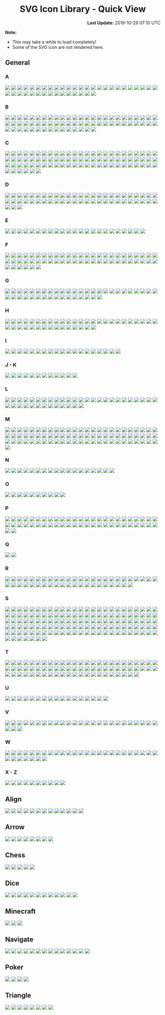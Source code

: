 # <div align="center">SVG Icon Library - Quick View</div>

<div align="right">
	<strong>Last Update: </strong>2019-10-29 07:10 UTC<br />
</div>

<strong>Note:</strong>
- This may take a while to load completely!
- Some of the SVG icon are not rendered here.

## General

### A

<img src="../Abacus.svg" /> <img src="../Accessibility.svg" /> <img src="../Account.svg" /> <img src="../Acorn.svg" /> <img src="../Add.svg" /> <img src="../AdobeAcrobat.svg" /> <img src="../AdobeInc.svg" /> <img src="../Airbnb.svg" /> <img src="../Airplane.svg" /> <img src="../AirPlay.svg" /> <img src="../AirportShuttleBus.svg" /> <img src="../Alarm.svg" /> <img src="../Alarm_Add.svg" /> <img src="../Alarm_Off.svg" /> <img src="../Alarm_On.svg" /> <img src="../Alien.svg" /> <img src="../Alien_Alt.svg" /> <img src="../AlienMonster.svg" /> <img src="../Amazon.svg" /> <img src="../Ambulance.svg" /> <img src="../AMD.svg" /> <img src="../Analytics.svg" /> <img src="../Anchor.svg" /> <img src="../Anger.svg" /> <img src="../AngularJS.svg" /> <img src="../Announcement.svg" /> <img src="../Apartment.svg" /> <img src="../Apple.svg" /> <img src="../AppleInc.svg" /> <img src="../Applications.svg" /> <img src="../Applications_Alt.svg" /> <img src="../Archive.svg" /> <img src="../Archway.svg" /> <img src="../Arduino.svg" /> <img src="../Assignment.svg" /> <img src="../Astronaut.svg" /> <img src="../AthleticShoe.svg" /> <img src="../Atom.svg" /> <img src="../Award.svg" /> <img src="../Axe.svg" />

### B

<img src="../Baby.svg" /> <img src="../Baby_Face.svg" /> <img src="../BabyCarriage.svg" /> <img src="../Backpack.svg" /> <img src="../Backspace.svg" /> <img src="../Bacon.svg" /> <img src="../Badge.svg" /> <img src="../BalanceScale.svg" /> <img src="../BalletShoes.svg" /> <img src="../Ballot.svg" /> <img src="../Banana.svg" /> <img src="../Bandcamp.svg" /> <img src="../Bank.svg" /> <img src="../BarberPole.svg" /> <img src="../Baseball.svg" /> <img src="../Basketball.svg" /> <img src="../Bat.svg" /> <img src="../BathTub.svg" /> <img src="../BeachUmbrella.svg" /> <img src="../Bed.svg" /> <img src="../Bed_Empty.svg" /> <img src="../Bee.svg" /> <img src="../Beer.svg" /> <img src="../Bicycle.svg" /> <img src="../Bike.svg" /> <img src="../Bing.svg" /> <img src="../Binoculars.svg" /> <img src="../Biohazard.svg" /> <img src="../Bitbucket.svg" /> <img src="../Blender.svg" /> <img src="../BlenderSoftware.svg" /> <img src="../Blind.svg" /> <img src="../Block.svg" /> <img src="../Block_Alt.svg" /> <img src="../Blogger.svg" /> <img src="../Blowfish.svg" /> <img src="../Bluetooth.svg" /> <img src="../Bold.svg" /> <img src="../Bomb.svg" /> <img src="../Bone.svg" /> <img src="../Book.svg" /> <img src="../Bookmark.svg" /> <img src="../Bookmark_Outline.svg" /> <img src="../Bookmarks.svg" /> <img src="../Boot.svg" /> <img src="../Bootstrap.svg" /> <img src="../BorderColour.svg" /> <img src="../BowlingBall.svg" /> <img src="../BoxingGlove.svg" /> <img src="../Brain.svg" /> <img src="../Bread.svg" /> <img src="../BroadcastTower.svg" /> <img src="../BrokenPage.svg" /> <img src="../Broom.svg" /> <img src="../Brusher.svg" /> <img src="../Buffer.svg" /> <img src="../Bug.svg" /> <img src="../Bullhorn.svg" /> <img src="../Burrito.svg" /> <img src="../Bus.svg" /> <img src="../Bus_Alt.svg" /> <img src="../BusinessBag.svg" /> <img src="../BusinessBag_Alt.svg" /> <img src="../BusinessBag_Outline.svg" /> <img src="../BusStop.svg" />

### C

<img src="../CableCar.svg" /> <img src="../Cache.svg" /> <img src="../Cake.svg" /> <img src="../Calculator.svg" /> <img src="../Calendar.svg" /> <img src="../Calendar_Today.svg" /> <img src="../Camera.svg" /> <img src="../Camera_Enhance.svg" /> <img src="../Campground.svg" /> <img src="../Candy.svg" /> <img src="../CandyCane.svg" /> <img src="../CandyCorn.svg" /> <img src="../Cannabis.svg" /> <img src="../Capsules.svg" /> <img src="../Car.svg" /> <img src="../Car_Alt.svg" /> <img src="../Carrot.svg" /> <img src="../CarWash.svg" /> <img src="../CashRegister.svg" /> <img src="../Cast.svg" /> <img src="../Cat.svg" /> <img src="../Category.svg" /> <img src="../Cauldron.svg" /> <img src="../CCTV.svg" /> <img src="../Chair.svg" /> <img src="../Chalkboard.svg" /> <img src="../Chart.svg" /> <img src="../Chat.svg" /> <img src="../Cheese.svg" /> <img src="../CheeseBurger.svg" /> <img src="../Chef_Hat.svg" /> <img src="../Chesses.svg" /> <img src="../Child.svg" /> <img src="../ChocolateBar.svg" /> <img src="../Chopsticks.svg" /> <img src="../Church.svg" /> <img src="../City.svg" /> <img src="../Clapperboard.svg" /> <img src="../Clipboard.svg" /> <img src="../Clipboard_List.svg" /> <img src="../Clipboard_Outline.svg" /> <img src="../Clock.svg" /> <img src="../Clock_Night.svg" /> <img src="../Clothes.svg" /> <img src="../Cloud.svg" /> <img src="../Cloud_Done.svg" /> <img src="../Cloud_Download.svg" /> <img src="../Cloud_Off.svg" /> <img src="../Cloud_Outline.svg" /> <img src="../Cloud_Upload.svg" /> <img src="../Cloudflare.svg" /> <img src="../CocktailGlass.svg" /> <img src="../Code.svg" /> <img src="../CodePen.svg" /> <img src="../CoffeeScript.svg" /> <img src="../Coin.svg" /> <img src="../Comment.svg" /> <img src="../Comment_Add.svg" /> <img src="../Compare.svg" /> <img src="../Compass.svg" /> <img src="../Construction.svg" /> <img src="../Contactless.svg" /> <img src="../Contacts.svg" /> <img src="../ConvenienceStore.svg" /> <img src="../Cookie.svg" /> <img src="../Copyright.svg" /> <img src="../Corn.svg" /> <img src="../Couch.svg" /> <img src="../Cow.svg" /> <img src="../CowgirlBoot.svg" /> <img src="../CreativeCommons.svg" /> <img src="../CreditCard.svg" /> <img src="../Cricket.svg" /> <img src="../Cross.svg" /> <img src="../Crow.svg" /> <img src="../Crown.svg" /> <img src="../CSS3.svg" /> <img src="../Cup.svg" /> <img src="../Cup_Hot.svg" /> <img src="../CurseForge.svg" /> <img src="../Cyclone.svg" />

### D

<img src="../Dashboard.svg" /> <img src="../DassaultSystemes.svg" /> <img src="../Database.svg" /> <img src="../DataUsage.svg" /> <img src="../Deaf.svg" /> <img src="../Delete.svg" /> <img src="../DeleteAll.svg" /> <img src="../Dell.svg" /> <img src="../Dell_Alt.svg" /> <img src="../Dell_Alt2.svg" /> <img src="../DepartureBoard.svg" /> <img src="../Description.svg" /> <img src="../Description_File.svg" /> <img src="../Description_Short.svg" /> <img src="../DesktopComputer.svg" /> <img src="../DesktopComputer_Mac.svg" /> <img src="../DesktopComputer_Windows.svg" /> <img src="../DeveloperBoard.svg" /> <img src="../DeviantArt.svg" /> <img src="../Devices.svg" /> <img src="../Dharmachakra.svg" /> <img src="../Dialpad.svg" /> <img src="../Dices.svg" /> <img src="../Digging.svg" /> <img src="../Direction.svg" /> <img src="../Discord.svg" /> <img src="../Discord_Alt.svg" /> <img src="../DNA.svg" /> <img src="../Docker.svg" /> <img src="../Doctor.svg" /> <img src="../Dog.svg" /> <img src="../DollarSign.svg" /> <img src="../Dolly.svg" /> <img src="../Dolphin.svg" /> <img src="../Donut.svg" /> <img src="../DonutChart_Large.svg" /> <img src="../DonutChart_Small.svg" /> <img src="../Door.svg" /> <img src="../DoubleTick.svg" /> <img src="../Doughnut.svg" /> <img src="../Dove.svg" /> <img src="../Download.svg" /> <img src="../DragIndicator.svg" /> <img src="../Dragon.svg" /> <img src="../Drink.svg" /> <img src="../Dropbox.svg" /> <img src="../Dropper.svg" /> <img src="../Drum.svg" /> <img src="../Drumstick.svg" /> <img src="../Duck.svg" /> <img src="../DuckDuckGo.svg" /> <img src="../Dumbbell.svg" /> <img src="../Dungeon.svg" />

### E

<img src="../Ear.svg" /> <img src="../Earth.svg" /> <img src="../Earth_Alt.svg" /> <img src="../eBay.svg" /> <img src="../EclipseIDE.svg" /> <img src="../Egg.svg" /> <img src="../Eject.svg" /> <img src="../ElectricGuitar.svg" /> <img src="../ElectronJS.svg" /> <img src="../Elephant.svg" /> <img src="../Encryption.svg" /> <img src="../Encryption_Disable.svg" /> <img src="../Encryption_Enhance.svg" /> <img src="../Envelope.svg" /> <img src="../EpicGames.svg" /> <img src="../Eraser.svg" /> <img src="../Error.svg" /> <img src="../Error_Outline.svg" /> <img src="../EVStation.svg" /> <img src="../ExclamationMark.svg" /> <img src="../Explore.svg" /> <img src="../Eye.svg" /> <img src="../Eyes.svg" />

### F

<img src="../Face.svg" /> <img src="../Facebook.svg" /> <img src="../Facebook_Alt.svg" /> <img src="../FacebookMessenger.svg" /> <img src="../Fan.svg" /> <img src="../FastFood.svg" /> <img src="../FastForward.svg" /> <img src="../FastRewind.svg" /> <img src="../FaxMachine.svg" /> <img src="../Feather.svg" /> <img src="../Feedback.svg" /> <img src="../Female.svg" /> <img src="../FighterJet.svg" /> <img src="../File.svg" /> <img src="../FillColour.svg" /> <img src="../Filter.svg" /> <img src="../FindInPage.svg" /> <img src="../Fingerprint.svg" /> <img src="../Fire.svg" /> <img src="../FireExtinguisher.svg" /> <img src="../Fireplace.svg" /> <img src="../Fireworks.svg" /> <img src="../FirstAid.svg" /> <img src="../Fish.svg" /> <img src="../FishingPole.svg" /> <img src="../FishingRod.svg" /> <img src="../Flag.svg" /> <img src="../Flag_Alt.svg" /> <img src="../Flag_Chequered.svg" /> <img src="../Flag_Outline.svg" /> <img src="../Flag_Pirate.svg" /> <img src="../Flag_Triangular.svg" /> <img src="../Flare.svg" /> <img src="../Flashlight.svg" /> <img src="../Flashlight_Alt.svg" /> <img src="../FlatShoe.svg" /> <img src="../FloppyDisk.svg" /> <img src="../Flower.svg" /> <img src="../Folder.svg" /> <img src="../Folder_New.svg" /> <img src="../Folder_Outline.svg" /> <img src="../Folder_Share.svg" /> <img src="../Folder_Special.svg" /> <img src="../Font.svg" /> <img src="../FontSize.svg" /> <img src="../Football.svg" /> <img src="../Fork.svg" /> <img src="../Forklift.svg" /> <img src="../FormatClear.svg" /> <img src="../Forum.svg" /> <img src="../Forward.svg" /> <img src="../FrenchFries.svg" /> <img src="../Fridge.svg" /> <img src="../Frog.svg" /> <img src="../Function.svg" /> <img src="../Funnel.svg" />

### G

<img src="../GameController.svg" /> <img src="../Gamepad.svg" /> <img src="../GasStation.svg" /> <img src="../Gavel.svg" /> <img src="../Gear.svg" /> <img src="../Gem.svg" /> <img src="../Gesture.svg" /> <img src="../Ghost.svg" /> <img src="../Ghost_Alt.svg" /> <img src="../Gift.svg" /> <img src="../GiftCard.svg" /> <img src="../Gifts.svg" /> <img src="../GingerbreadMan.svg" /> <img src="../Git.svg" /> <img src="../GitHub.svg" /> <img src="../GitLab.svg" /> <img src="../GlassCup.svg" /> <img src="../Glasses.svg" /> <img src="../Goblin.svg" /> <img src="../Golf.svg" /> <img src="../Golf_Outline.svg" /> <img src="../GolfCourse.svg" /> <img src="../Google.svg" /> <img src="../GoogleAllo.svg" /> <img src="../GoogleAndroidRobot.svg" /> <img src="../GoogleAndroidRobot_Old.svg" /> <img src="../GoogleChrome.svg" /> <img src="../GoogleDrive.svg" /> <img src="../GoogleDuo.svg" /> <img src="../GoogleHangouts.svg" /> <img src="../GoogleKeep.svg" /> <img src="../GooglePlay.svg" /> <img src="../GoogleTranslate.svg" /> <img src="../GoPrograming.svg" /> <img src="../Gopuram.svg" /> <img src="../GraduationHat.svg" /> <img src="../Grapes.svg" /> <img src="../Gravatar.svg" /> <img src="../Group.svg" /> <img src="../Group_Add.svg" /> <img src="../Guitar.svg" />

### H

<img src="../Hamburger.svg" /> <img src="../Hammer.svg" /> <img src="../Hand.svg" /> <img src="../Handball.svg" /> <img src="../Handshake.svg" /> <img src="../Hashtag.svg" /> <img src="../Headset.svg" /> <img src="../Headset_WithMic.svg" /> <img src="../Healing.svg" /> <img src="../Heart.svg" /> <img src="../Heart_Outline.svg" /> <img src="../HeeledBoot.svg" /> <img src="../HeeledSandal.svg" /> <img src="../Helicopter.svg" /> <img src="../Helmet.svg" /> <img src="../Help.svg" /> <img src="../Help_Outline.svg" /> <img src="../HighHeeledShoe.svg" /> <img src="../Highlighter.svg" /> <img src="../HighPriority.svg" /> <img src="../HighVoltage.svg" /> <img src="../Hiking.svg" /> <img src="../HikingBoot.svg" /> <img src="../Hippo.svg" /> <img src="../History.svg" /> <img src="../Hockey.svg" /> <img src="../Home.svg" /> <img src="../Honeybee.svg" /> <img src="../Horse.svg" /> <img src="../Hospital.svg" /> <img src="../Hospital_Alt.svg" /> <img src="../Hotdog.svg" /> <img src="../Hotel.svg" /> <img src="../HotTub.svg" /> <img src="../Hourglass.svg" /> <img src="../Hourglass_Outline.svg" /> <img src="../House.svg" /> <img src="../HTML5.svg" /> <img src="../HTTP.svg" /> <img src="../HTTPS.svg" />

### I

<img src="../Icecream.svg" /> <img src="../IDBadge.svg" /> <img src="../IDCard.svg" /> <img src="../Igloo.svg" /> <img src="../Image.svg" /> <img src="../Inbox.svg" /> <img src="../Incandescent.svg" /> <img src="../Indent_Decrease.svg" /> <img src="../Indent_Increase.svg" /> <img src="../Industry.svg" /> <img src="../Information.svg" /> <img src="../Information_Outline.svg" /> <img src="../Inkscape.svg" /> <img src="../Instagram.svg" /> <img src="../Instagram_Alt.svg" /> <img src="../Intel.svg" /> <img src="../iPad.svg" /> <img src="../Iridescent.svg" /> <img src="../Italic.svg" />

### J - K

<img src="../JackOLantern.svg" /> <img src="../Java.svg" /> <img src="../JavaScript.svg" /> <img src="../Jekyll.svg" /> <img src="../jQuery.svg" /> <img src="../Jug.svg" /> <img src="../Key.svg" /> <img src="../Keyboard.svg" /> <img src="../Keyboard_Outline.svg" /> <img src="../KitchenKnife.svg" /> <img src="../KiwiBird.svg" /> <img src="../KneeHighBoot.svg" />

### L

<img src="../Label.svg" /> <img src="../LaboratoryFlask.svg" /> <img src="../LadyBeetle.svg" /> <img src="../Landmark.svg" /> <img src="../Language.svg" /> <img src="../Laptop.svg" /> <img src="../Laptop_Chromebook.svg" /> <img src="../Laptop_Mac.svg" /> <img src="../Laptop_Windows.svg" /> <img src="../LargeBrusher.svg" /> <img src="../Launch.svg" /> <img src="../Layers.svg" /> <img src="../Leaf.svg" /> <img src="../Lemon.svg" /> <img src="../LGTM.svg" /> <img src="../LGTM_Alt.svg" /> <img src="../Library.svg" /> <img src="../LifeRing.svg" /> <img src="../LightBulb.svg" /> <img src="../LightBulb_Alt.svg" /> <img src="../LightningBolt.svg" /> <img src="../LINE.svg" /> <img src="../LineSpacing.svg" /> <img src="../LineStyle.svg" /> <img src="../LineWeight.svg" /> <img src="../LinkedIn.svg" /> <img src="../LinkHref.svg" /> <img src="../Linux.svg" /> <img src="../ListBullet.svg" /> <img src="../ListNumber.svg" /> <img src="../ListSheet.svg" /> <img src="../Location.svg" /> <img src="../Lock.svg" /> <img src="../Lock_Unlock.svg" /> <img src="../Lollipop.svg" /> <img src="../LowPriority.svg" /> <img src="../Lua.svg" /> <img src="../Luggage.svg" />

### M

<img src="../Magic.svg" /> <img src="../Magnet.svg" /> <img src="../Magnifier.svg" /> <img src="../Mail.svg" /> <img src="../Male.svg" /> <img src="../Mandolin.svg" /> <img src="../ManShoe.svg" /> <img src="../Map.svg" /> <img src="../Map_Alt.svg" /> <img src="../Map_Alt_Outline.svg" /> <img src="../MapleLeaf.svg" /> <img src="../Markdown.svg" /> <img src="../MasterCard.svg" /> <img src="../Meat.svg" /> <img src="../Medal.svg" /> <img src="../MediaFire.svg" /> <img src="../Medkit.svg" /> <img src="../MEGA.svg" /> <img src="../Melon.svg" /> <img src="../MembershipCard.svg" /> <img src="../Memory.svg" /> <img src="../Menu.svg" /> <img src="../MenuBook.svg" /> <img src="../Merge.svg" /> <img src="../Meteor.svg" /> <img src="../Microchip.svg" /> <img src="../Microphone.svg" /> <img src="../Microphone_Off.svg" /> <img src="../Microphone_Outline.svg" /> <img src="../Microscope.svg" /> <img src="../Microsoft.svg" /> <img src="../MicrosoftAccess.svg" /> <img src="../MicrosoftEdge.svg" /> <img src="../MicrosoftExcel.svg" /> <img src="../MicrosoftInternetExplorer.svg" /> <img src="../MicrosoftOneDrive.svg" /> <img src="../MicrosoftOneNote.svg" /> <img src="../MicrosoftOutlook.svg" /> <img src="../MicrosoftPowerPoint.svg" /> <img src="../MicrosoftWindows.svg" /> <img src="../MicrosoftWord.svg" /> <img src="../Minus.svg" /> <img src="../Mitten.svg" /> <img src="../Mixer.svg" /> <img src="../MMS.svg" /> <img src="../Mojang.svg" /> <img src="../Money.svg" /> <img src="../Money_Outline.svg" /> <img src="../MongoDB.svg" /> <img src="../Monkey.svg" /> <img src="../Monument.svg" /> <img src="../Mood_Bad.svg" /> <img src="../Mood_Best.svg" /> <img src="../Mood_Good.svg" /> <img src="../Mood_Worst.svg" /> <img src="../Moon.svg" /> <img src="../Moon_Alt.svg" /> <img src="../Moon_Full.svg" /> <img src="../Moon_Less.svg" /> <img src="../More_Horizontal.svg" /> <img src="../More_Vertical.svg" /> <img src="../Mosque.svg" /> <img src="../Motorcycle.svg" /> <img src="../MotorHelmet.svg" /> <img src="../Mountain.svg" /> <img src="../MountainBike.svg" /> <img src="../Mouse.svg" /> <img src="../Movie.svg" /> <img src="../Moyai.svg" /> <img src="../MozillaFirefox.svg" /> <img src="../Museum.svg" /> <img src="../Mushroom.svg" /> <img src="../MusicAlbum.svg" /> <img src="../MusicalNote.svg" /> <img src="../MusicalNote_Alt.svg" /> <img src="../MySQL.svg" />

### N

<img src="../Narwhal.svg" /> <img src="../Netflix.svg" /> <img src="../NewRelease.svg" /> <img src="../Newspaper.svg" /> <img src="../NFC.svg" /> <img src="../Nintendo.svg" /> <img src="../NintendoSwitch.svg" /> <img src="../NodeJS.svg" /> <img src="../Notification.svg" /> <img src="../Notification_Active.svg" /> <img src="../Notification_Add.svg" /> <img src="../Notification_Off.svg" /> <img src="../Notification_Outline.svg" /> <img src="../Notification_Snooze.svg" /> <img src="../NPM.svg" /> <img src="../NPM_Alt.svg" /> <img src="../Nurse.svg" /> <img src="../Nvidia.svg" />

### O

<img src="../Oculus.svg" /> <img src="../Office.svg" /> <img src="../OfflineBolt.svg" /> <img src="../Ogre.svg" /> <img src="../OpenVPN.svg" /> <img src="../Opera.svg" /> <img src="../OpticalDisk.svg" /> <img src="../Oracle.svg" /> <img src="../Origin.svg" /> <img src="../OutdoorGrill.svg" />

### P

<img src="../Package.svg" /> <img src="../PaintRoller.svg" /> <img src="../Palette.svg" /> <img src="../Panorama.svg" /> <img src="../Paperclip.svg" /> <img src="../Paperclip_Alt.svg" /> <img src="../Paperclip_Alt2.svg" /> <img src="../ParachuteBox.svg" /> <img src="../Paragraph.svg" /> <img src="../Parking.svg" /> <img src="../Passport.svg" /> <img src="../Patreon.svg" /> <img src="../Pause.svg" /> <img src="../Paw.svg" /> <img src="../PayPal.svg" /> <img src="../Pen.svg" /> <img src="../PepperHot.svg" /> <img src="../Periscope.svg" /> <img src="../Person.svg" /> <img src="../Person_Add.svg" /> <img src="../Pharmacy.svg" /> <img src="../PhoneCall.svg" /> <img src="../PhoneCall_End.svg" /> <img src="../Photo.svg" /> <img src="../Photo_Add.svg" /> <img src="../PhotoAlbum.svg" /> <img src="../PHP.svg" /> <img src="../Pickaxe.svg" /> <img src="../Pie.svg" /> <img src="../PieChart.svg" /> <img src="../Pig.svg" /> <img src="../Pinterest.svg" /> <img src="../Pizza.svg" /> <img src="../Play.svg" /> <img src="../PlayStation.svg" /> <img src="../Plug.svg" /> <img src="../Plus.svg" /> <img src="../Poll.svg" /> <img src="../Polymer.svg" /> <img src="../Poo.svg" /> <img src="../Popcorn.svg" /> <img src="../PotionFlask.svg" /> <img src="../PowerOff.svg" /> <img src="../PowerOn.svg" /> <img src="../PowerShell.svg" /> <img src="../Pray.svg" /> <img src="../PregnantWoman.svg" /> <img src="../Printer.svg" /> <img src="../Printer_Disable.svg" /> <img src="../Pumpkin.svg" /> <img src="../Puzzle.svg" /> <img src="../Python.svg" />

### Q

<img src="../QuestionMark.svg" /> <img src="../Quote.svg" />

### R

<img src="../Rabbit.svg" /> <img src="../Radiation.svg" /> <img src="../Radiation_Alt.svg" /> <img src="../Radio.svg" /> <img src="../Railway.svg" /> <img src="../Rain.svg" /> <img src="../RaspberryPi.svg" /> <img src="../RaspberryPi_Outline.svg" /> <img src="../Receipt.svg" /> <img src="../Record.svg" /> <img src="../RecreationalVehicle.svg" /> <img src="../Reddit.svg" /> <img src="../Reddit_Alt.svg" /> <img src="../Redo.svg" /> <img src="../Refresh.svg" /> <img src="../Remove.svg" /> <img src="../Renew.svg" /> <img src="../Repeat.svg" /> <img src="../Replay.svg" /> <img src="../Reply.svg" /> <img src="../ReplyAll.svg" /> <img src="../Report.svg" /> <img src="../Report_Off.svg" /> <img src="../ResetColour.svg" /> <img src="../Restaurant.svg" /> <img src="../Restaurant_Alt.svg" /> <img src="../Restore.svg" /> <img src="../Ribbon.svg" /> <img src="../Road.svg" /> <img src="../Roblox.svg" /> <img src="../RobloxStudio.svg" /> <img src="../Robot.svg" /> <img src="../Robot_Alt.svg" /> <img src="../Rocket.svg" /> <img src="../Rotate-Clockwise.svg" /> <img src="../Rotate-CounterClockwise.svg" /> <img src="../Route.svg" /> <img src="../Router.svg" /> <img src="../Rowing.svg" /> <img src="../RSS.svg" /> <img src="../RubbishBin.svg" /> <img src="../RubyPrograming.svg" /> <img src="../Rugby.svg" /> <img src="../Ruler.svg" /> <img src="../Run.svg" /> <img src="../RunningShoe.svg" />

### S

<img src="../Safari.svg" /> <img src="../Safari_Alt.svg" /> <img src="../Salad.svg" /> <img src="../Sandwich.svg" /> <img src="../Sass.svg" /> <img src="../Sass_Alt.svg" /> <img src="../Satellite.svg" /> <img src="../SatelliteDish.svg" /> <img src="../Sausage.svg" /> <img src="../Scanner.svg" /> <img src="../School.svg" /> <img src="../Scissors.svg" /> <img src="../Screwdriver.svg" /> <img src="../SDCard.svg" /> <img src="../Seat.svg" /> <img src="../Security.svg" /> <img src="../Seedling.svg" /> <img src="../SelectAll.svg" /> <img src="../Send.svg" /> <img src="../Server.svg" /> <img src="../Share.svg" /> <img src="../Shark.svg" /> <img src="../ShavedIce.svg" /> <img src="../Shazam.svg" /> <img src="../Shears.svg" /> <img src="../Sheep.svg" /> <img src="../Shell.svg" /> <img src="../ShellInc.svg" /> <img src="../Shield.svg" /> <img src="../Ship.svg" /> <img src="../ShoppingBag.svg" /> <img src="../ShoppingBasket.svg" /> <img src="../ShoppingCart.svg" /> <img src="../ShoppingCart_Add.svg" /> <img src="../ShoppingCart_Remove.svg" /> <img src="../Shovel.svg" /> <img src="../Shower.svg" /> <img src="../Shredder.svg" /> <img src="../Shuffle.svg" /> <img src="../SignUp.svg" /> <img src="../SIMCard.svg" /> <img src="../SIMCard_Off.svg" /> <img src="../SinaWeibo.svg" /> <img src="../Sitemap.svg" /> <img src="../Skating.svg" /> <img src="../Skiing.svg" /> <img src="../SkiingNordic.svg" /> <img src="../Skillet.svg" /> <img src="../Skull.svg" /> <img src="../Skull_Alt.svg" /> <img src="../Skype.svg" /> <img src="../Slack.svg" /> <img src="../Sleigh.svg" /> <img src="../Smartphone.svg" /> <img src="../SMS.svg" /> <img src="../SMS_Fail.svg" /> <img src="../Snail.svg" /> <img src="../Snake.svg" /> <img src="../Snapchat.svg" /> <img src="../Snowboarding.svg" /> <img src="../Snowflake.svg" /> <img src="../Snowman.svg" /> <img src="../Snowplow.svg" /> <img src="../SnowyGlobe.svg" /> <img src="../Soccer.svg" /> <img src="../Socks.svg" /> <img src="../Sofa.svg" /> <img src="../SoftIcecream.svg" /> <img src="../Sort.svg" /> <img src="../Sort_ByAlpha.svg" /> <img src="../SoundCloud.svg" /> <img src="../Soup.svg" /> <img src="../Spa.svg" /> <img src="../Spacebar.svg" /> <img src="../SpaceShuttle.svg" /> <img src="../Speaker.svg" /> <img src="../Speaker_Group.svg" /> <img src="../Speedometer.svg" /> <img src="../Speedometer_Alt.svg" /> <img src="../SpellCheck.svg" /> <img src="../Spider.svg" /> <img src="../Split.svg" /> <img src="../Spoon.svg" /> <img src="../Spotify.svg" /> <img src="../SprayCan.svg" /> <img src="../SquareFoot.svg" /> <img src="../Squirrel.svg" /> <img src="../StackExchange.svg" /> <img src="../StackOverflow.svg" /> <img src="../Stamp.svg" /> <img src="../Star.svg" /> <img src="../Star_Half.svg" /> <img src="../Star_Outline.svg" /> <img src="../Status.svg" /> <img src="../Steak.svg" /> <img src="../SteamGameService.svg" /> <img src="../SteamGameService_Alt.svg" /> <img src="../SteeringWheel.svg" /> <img src="../Stethoscope.svg" /> <img src="../StickyNote.svg" /> <img src="../Stop.svg" /> <img src="../StopSign.svg" /> <img src="../Storage.svg" /> <img src="../Store.svg" /> <img src="../Straighten.svg" /> <img src="../Strikethrough.svg" /> <img src="../Strikethrough_Alt.svg" /> <img src="../Stroopwafel.svg" /> <img src="../Style.svg" /> <img src="../Subject.svg" /> <img src="../Subtitle.svg" /> <img src="../Subway.svg" /> <img src="../Suitcase.svg" /> <img src="../Sun.svg" /> <img src="../Sun_Alt.svg" /> <img src="../Sun_Half.svg" /> <img src="../Sun_Outline.svg" /> <img src="../Sunglasses.svg" /> <img src="../Sunny.svg" /> <img src="../Sushi.svg" /> <img src="../Swap_Horizontal.svg" /> <img src="../Swap_Vertical.svg" /> <img src="../Swift.svg" /> <img src="../SwimmingPool.svg" /> <img src="../SwimmingPool_Alt.svg" /> <img src="../Sword.svg" /> <img src="../Swords.svg" /> <img src="../Synagogue.svg" /> <img src="../Sync.svg" /> <img src="../Sync_Disable.svg" /> <img src="../Sync_Problem.svg" /> <img src="../Syringe.svg" />

### T

<img src="../TableChart.svg" /> <img src="../Tablet.svg" /> <img src="../Tablet_Android.svg" /> <img src="../Tablet_Mac.svg" /> <img src="../TableTennis.svg" /> <img src="../Tachometer.svg" /> <img src="../Tachometer_Alt.svg" /> <img src="../Taco.svg" /> <img src="../Tag.svg" /> <img src="../Tangerine.svg" /> <img src="../Tape.svg" /> <img src="../Target.svg" /> <img src="../Taxi.svg" /> <img src="../TeaCup.svg" /> <img src="../TeamViewer.svg" /> <img src="../TeddyBear.svg" /> <img src="../Telegram.svg" /> <img src="../Telegram_Alt.svg" /> <img src="../Television.svg" /> <img src="../TelevisionBroadcastsLimited_HongKong.svg" /> <img src="../Tennis.svg" /> <img src="../Terminal.svg" /> <img src="../Terrain.svg" /> <img src="../Tesla.svg" /> <img src="../TestTube.svg" /> <img src="../TextColour.svg" /> <img src="../TextDirection_LR.svg" /> <img src="../TextDirection_RL.svg" /> <img src="../Thermometer.svg" /> <img src="../Thumb_Down.svg" /> <img src="../Thumb_Score.svg" /> <img src="../Thumb_Up.svg" /> <img src="../Thumbtack.svg" /> <img src="../ThunderRain.svg" /> <img src="../Tick.svg" /> <img src="../TikTok.svg" /> <img src="../Timelapse.svg" /> <img src="../Timeline.svg" /> <img src="../Timer.svg" /> <img src="../Timer_Off.svg" /> <img src="../Title.svg" /> <img src="../Toilet.svg" /> <img src="../Toilet_Alt.svg" /> <img src="../ToiletPaper.svg" /> <img src="../Toolbox.svg" /> <img src="../Tools.svg" /> <img src="../Tooth.svg" /> <img src="../Tooth_Alt.svg" /> <img src="../Tor.svg" /> <img src="../ToriiGate.svg" /> <img src="../Tractor.svg" /> <img src="../TrafficCone.svg" /> <img src="../TrafficLight.svg" /> <img src="../Train.svg" /> <img src="../Tram.svg" /> <img src="../Transports.svg" /> <img src="../TravisCI.svg" /> <img src="../Tree.svg" /> <img src="../Trello.svg" /> <img src="../Trending_Down.svg" /> <img src="../Trending_Flat.svg" /> <img src="../Trending_Up.svg" /> <img src="../Trophy.svg" /> <img src="../TropicalFish.svg" /> <img src="../Truck.svg" /> <img src="../Tshirt.svg" /> <img src="../Tumblr.svg" /> <img src="../Turkey.svg" /> <img src="../Turtle.svg" /> <img src="../Twitch.svg" /> <img src="../Twitter.svg" /> <img src="../TypeScript.svg" />

### U

<img src="../Uber.svg" /> <img src="../Ubisoft.svg" /> <img src="../Ubuntu.svg" /> <img src="../Ubuntu_Alt.svg" /> <img src="../Umbrella.svg" /> <img src="../Unarchive.svg" /> <img src="../Underline.svg" /> <img src="../Undo.svg" /> <img src="../Unity.svg" /> <img src="../University.svg" /> <img src="../UnrealEngine.svg" /> <img src="../UnrealEngine_Alt.svg" /> <img src="../UnrealEngine_Alt2.svg" /> <img src="../Update.svg" /> <img src="../Upload.svg" /> <img src="../USB.svg" /> <img src="../USBDriver.svg" />

### V

<img src="../VehicleFansCommunity.svg" /> <img src="../Verified.svg" /> <img src="../Viber.svg" /> <img src="../Viber_Alt.svg" /> <img src="../Vibration.svg" /> <img src="../VideoCamera.svg" /> <img src="../VideoCamera_Off.svg" /> <img src="../Vignette.svg" /> <img src="../Vihara.svg" /> <img src="../Vimeo.svg" /> <img src="../Vine.svg" /> <img src="../Visa.svg" /> <img src="../Visibility.svg" /> <img src="../Visibility_Off.svg" /> <img src="../VisualStudioCode.svg" /> <img src="../VK.svg" /> <img src="../VK_Alt.svg" /> <img src="../VLCMediaPlayer.svg" /> <img src="../Voicemail.svg" /> <img src="../Volleyball.svg" /> <img src="../Volume_Maximum.svg" /> <img src="../Volume_Minimum.svg" /> <img src="../Volume_Mute.svg" /> <img src="../Volume_Off.svg" /> <img src="../Vote.svg" /> <img src="../Vote_Alt.svg" /> <img src="../VRCardboard.svg" /> <img src="../VueJS.svg" />

### W

<img src="../Walk.svg" /> <img src="../Wallet.svg" /> <img src="../Warehouse.svg" /> <img src="../Warning.svg" /> <img src="../WashingMachine.svg" /> <img src="../Watch.svg" /> <img src="../Watermelon.svg" /> <img src="../Webpack.svg" /> <img src="../Whale.svg" /> <img src="../WhatsApp.svg" /> <img src="../WhatsApp_Alt.svg" /> <img src="../WhatsHot.svg" /> <img src="../Wheat.svg" /> <img src="../Wheel.svg" /> <img src="../Wheel_Alt.svg" /> <img src="../Wheelchair.svg" /> <img src="../Whistle.svg" /> <img src="../Widget.svg" /> <img src="../WiFi.svg" /> <img src="../WiFi_Off.svg" /> <img src="../Wii.svg" /> <img src="../Wikipedia.svg" /> <img src="../Wind.svg" /> <img src="../WineBottle.svg" /> <img src="../WineGlass.svg" /> <img src="../WizardHat.svg" /> <img src="../WomanBoot.svg" /> <img src="../WomanSandal.svg" /> <img src="../WordPress.svg" /> <img src="../WordPress_Alt.svg" /> <img src="../WrapText.svg" /> <img src="../Wrench.svg" />

### X - Z

<img src="../Xbox.svg" /> <img src="../Yarn.svg" /> <img src="../Yarn_Alt.svg" /> <img src="../Yelp.svg" /> <img src="../YinYang.svg" /> <img src="../YouTube.svg" /> <img src="../YouTubeGaming.svg" /> <img src="../ZoomIn.svg" /> <img src="../ZoomOut.svg" /> <img src="../Zzz.svg" />

## Align

<img src="../Align/Bottom.svg" /> <img src="../Align/Bottom_Object.svg" /> <img src="../Align/Center.svg" /> <img src="../Align/Center_Object.svg" /> <img src="../Align/Justify.svg" /> <img src="../Align/Left.svg" /> <img src="../Align/Left_Object.svg" /> <img src="../Align/Middle.svg" /> <img src="../Align/Middle_Object.svg" /> <img src="../Align/Right.svg" /> <img src="../Align/Right_Object.svg" /> <img src="../Align/Top.svg" /> <img src="../Align/Top_Object.svg" />

## Arrow

<img src="../Arrow/Down.svg" /> <img src="../Arrow/Down_Tail.svg" /> <img src="../Arrow/Left.svg" /> <img src="../Arrow/Left_Tail.svg" /> <img src="../Arrow/Right.svg" /> <img src="../Arrow/Right_Tail.svg" /> <img src="../Arrow/Up.svg" /> <img src="../Arrow/Up_Tail.svg" />

## Chess

<img src="../Chess/Bishop.svg" /> <img src="../Chess/Knight.svg" /> <img src="../Chess/Pawn.svg" /> <img src="../Chess/Queen.svg" /> <img src="../Chess/Rook.svg" />

## Dice

<img src="../Dice/Five.svg" /> <img src="../Dice/Five_Outline.svg" /> <img src="../Dice/Four.svg" /> <img src="../Dice/Four_Outline.svg" /> <img src="../Dice/One.svg" /> <img src="../Dice/One_Outline.svg" /> <img src="../Dice/Six.svg" /> <img src="../Dice/Six_Outline.svg" /> <img src="../Dice/Three.svg" /> <img src="../Dice/Three_Outline.svg" /> <img src="../Dice/Two.svg" /> <img src="../Dice/Two_Outline.svg" />

## Minecraft

<img src="../Minecraft/Anvil.svg"/> <img src="../Minecraft/Creeper_Face.svg"/> <img src="../Minecraft/Creeper_Face_Outline.svg"/>

## Navigate

<img src="../Navigate/Close.svg" /> <img src="../Navigate/First.svg" /> <img src="../Navigate/First_Alt.svg" /> <img src="../Navigate/Fullscreen.svg" /> <img src="../Navigate/Fullscreen_Exit.svg" /> <img src="../Navigate/Last.svg" /> <img src="../Navigate/Last_Alt.svg" /> <img src="../Navigate/Maximize.svg" /> <img src="../Navigate/Minimize.svg" /> <img src="../Navigate/Next.svg" /> <img src="../Navigate/Next_Alt.svg" /> <img src="../Navigate/Normalize.svg" /> <img src="../Navigate/Previous.svg" /> <img src="../Navigate/Previous_Alt.svg" />

## Poker

<img src="../Poker/Club.svg" /> <img src="../Poker/Diamond.svg" /> <img src="../Poker/Heart.svg" /> <img src="../Poker/Spade.svg" />

## Triangle

<img src="../Triangle/Down_60.svg" /> <img src="../Triangle/Down_90.svg" /> <img src="../Triangle/Left_60.svg" /> <img src="../Triangle/Left_90.svg" /> <img src="../Triangle/Right_60.svg" /> <img src="../Triangle/Right_90.svg" /> <img src="../Triangle/Up_60.svg" /> <img src="../Triangle/Up_90.svg" />
